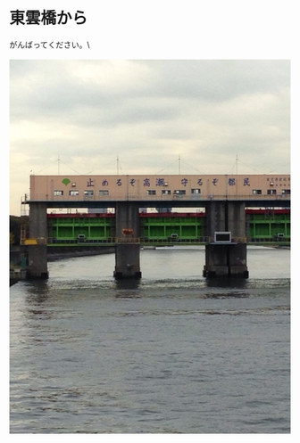 # 東雲橋から
がんばってください。\\<br /><br /><a href="20131111-1833012.jpg"><img src="20131111-1833012.jpg" alt="20131111-183301.jpg" class="alignnone size-full" /></a>
